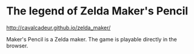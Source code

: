 # The legend of Zelda Maker's Pencil
http://cavalcadeur.github.io/zelda_maker/

Maker's Pencil is a Zelda maker. The game is playable directly in the browser.
